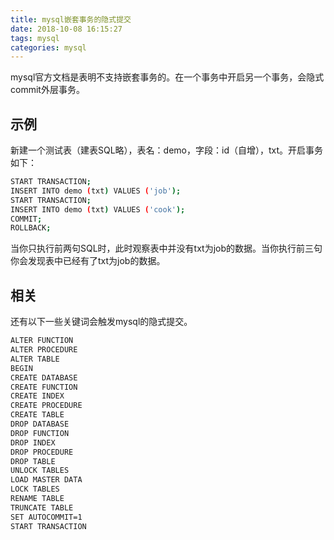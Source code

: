 ```yaml
---
title: mysql嵌套事务的隐式提交
date: 2018-10-08 16:15:27
tags: mysql
categories: mysql
---
```

mysql官方文档是表明不支持嵌套事务的。在一个事务中开启另一个事务，会隐式commit外层事务。
## 示例
新建一个测试表（建表SQL略），表名：demo，字段：id（自增），txt。开启事务如下：
``` bash
START TRANSACTION;
INSERT INTO demo (txt) VALUES ('job');
START TRANSACTION;
INSERT INTO demo (txt) VALUES ('cook');
COMMIT;
ROLLBACK;
```
当你只执行前两句SQL时，此时观察表中并没有txt为job的数据。当你执行前三句你会发现表中已经有了txt为job的数据。
<!-- more -->
## 相关
还有以下一些关键词会触发mysql的隐式提交。
``` bash
ALTER FUNCTION    
ALTER PROCEDURE    
ALTER TABLE    
BEGIN    
CREATE DATABASE    
CREATE FUNCTION    
CREATE INDEX    
CREATE PROCEDURE    
CREATE TABLE    
DROP DATABASE    
DROP FUNCTION    
DROP INDEX    
DROP PROCEDURE    
DROP TABLE    
UNLOCK TABLES    
LOAD MASTER DATA    
LOCK TABLES    
RENAME TABLE    
TRUNCATE TABLE    
SET AUTOCOMMIT=1    
START TRANSACTION
```